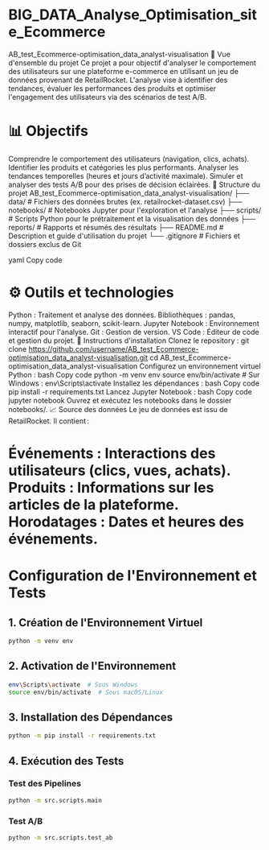 # BIG_DATA_Analyse_Optimisation_site_Ecommerce

AB_test_Ecommerce-optimisation_data_analyst-visualisation
🛒 Vue d'ensemble du projet
Ce projet a pour objectif d'analyser le comportement des utilisateurs sur une plateforme e-commerce en utilisant un jeu de données provenant de RetailRocket. L'analyse vise à identifier des tendances, évaluer les performances des produits et optimiser l'engagement des utilisateurs via des scénarios de test A/B.

# 📊 Objectifs
Comprendre le comportement des utilisateurs (navigation, clics, achats).
Identifier les produits et catégories les plus performants.
Analyser les tendances temporelles (heures et jours d’activité maximale).
Simuler et analyser des tests A/B pour des prises de décision éclairées.
📁 Structure du projet
AB_test_Ecommerce-optimisation_data_analyst-visualisation/ ├── data/ # Fichiers des données brutes (ex. retailrocket-dataset.csv) ├── notebooks/ # Notebooks Jupyter pour l'exploration et l'analyse ├── scripts/ # Scripts Python pour le prétraitement et la visualisation des données ├── reports/ # Rapports et résumés des résultats ├── README.md # Description et guide d'utilisation du projet └── .gitignore # Fichiers et dossiers exclus de Git

yaml Copy code

# ⚙ Outils et technologies
Python : Traitement et analyse des données.
Bibliothèques : pandas, numpy, matplotlib, seaborn, scikit-learn.
Jupyter Notebook : Environnement interactif pour l'analyse.
Git : Gestion de version.
VS Code : Éditeur de code et gestion du projet.
🚀 Instructions d'installation
Clonez le repository :
git clone https://github.com/username/AB_test_Ecommerce-optimisation_data_analyst-visualisation.git
cd AB_test_Ecommerce-optimisation_data_analyst-visualisation
Configurez un environnement virtuel Python : bash Copy code python -m venv env source env/bin/activate # Sur Windows : env\Scripts\activate Installez les dépendances : bash Copy code pip install -r requirements.txt Lancez Jupyter Notebook : bash Copy code jupyter notebook Ouvrez et exécutez les notebooks dans le dossier notebooks/. 📈 Source des données Le jeu de données est issu de RetailRocket. Il contient :

# Événements : Interactions des utilisateurs (clics, vues, achats). Produits : Informations sur les articles de la plateforme. Horodatages : Dates et heures des événements.

# Configuration de l'Environnement et Tests

## 1. Création de l'Environnement Virtuel
```sh
python -m venv env
```

## 2. Activation de l'Environnement
```sh
env\Scripts\activate  # Sous Windows
source env/bin/activate  # Sous macOS/Linux
```

## 3. Installation des Dépendances
```sh
python -m pip install -r requirements.txt
```

## 4. Exécution des Tests

### Test des Pipelines
```sh
python -m src.scripts.main
```

### Test A/B
```sh
python -m src.scripts.test_ab
```


